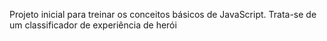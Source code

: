 Projeto  inicial para treinar os conceitos básicos de JavaScript.
Trata-se de um classificador de experiência de herói
